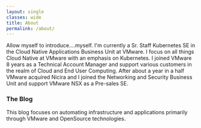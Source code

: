 ```yaml
---
layout: single
classes: wide
title: About
permalink: /about/
---
```


Allow myself to introduce....myself.
I'm currently a Sr. Staff Kubernetes SE in the Cloud Native Applications Business Unit at VMware. I focus on all things Cloud Native at VMware with an emphasis on Kubernetes. I joined VMware 8 years as a Technical Account Manager and support various customers in the realm of Cloud and End User Computing. After about a year in a half VMware acquired Nicira and I joined the Networking and Security Business Unit and support VMware NSX as a Pre-sales SE.


### The Blog

This blog focuses on automating infrastructure and applications primarily through VMware and OpenSource technologies.

